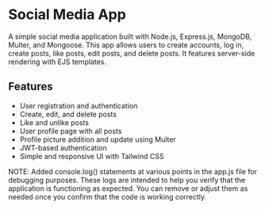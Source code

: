 # Social Media App

A simple social media application built with Node.js, Express.js, MongoDB, Multer, and Mongoose. This app allows users to create accounts, log in, create posts, like posts, edit posts, and delete posts. It features server-side rendering with EJS templates.

## Features

- User registration and authentication
- Create, edit, and delete posts
- Like and unlike posts
- User profile page with all posts
- Profile picture addition and update using Multer
- JWT-based authentication
- Simple and responsive UI with Tailwind CSS



NOTE: Added console.log() statements at various points in the app.js file for debugging purposes. These logs are intended to help you verify that the application is functioning as expected. You can remove or adjust them as needed once you confirm that the code is working correctly.



